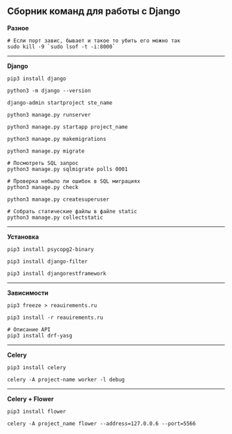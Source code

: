Сборник команд для работы с Django
---

**Разное**

    # Если порт завис, бывает и такое то убить его можно так
    sudo kill -9 `sudo lsof -t -i:8000`

---
**Django** 

    pip3 install django

    python3 -m django --version

    django-admin startproject ste_name

    python3 manage.py runserver

    python3 manage.py startapp project_name

    python3 manage.py makemigrations

    python3 manage.py migrate

    # Посмотреть SQL запрос
    python3 manage.py sqlmigrate polls 0001

    # Проверка небыло ли ошибок в SQL миграциях
    python3 manage.py check

    python3 manage.py createsuperuser

    # Собрать статические файлы в файле static
    python3 manage.py collectstatic

---
**Установка**

    pip3 install psycopg2-binary

    pip3 install django-filter

    pip3 install djangorestframework

---
**Зависимости**

    pip3 freeze > reauirements.ru

    pip3 install -r reauirements.ru

    # Описание API
    pip3 install drf-yasg

---
**Celery**

    pip3 install celery

    celery -A project-name worker -l debug

---
**Celery + Flower**

    pip3 install flower
    
    celery -A project_name flower --address=127.0.0.6 --port=5566
